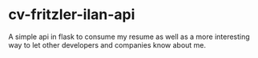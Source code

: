 # cv-fritzler-ilan-api
A simple api in flask to consume my resume as well as a more interesting way to let other developers and companies know about me.
